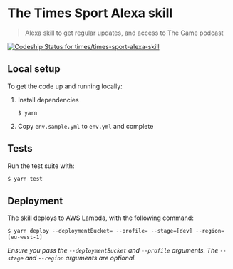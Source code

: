 # The Times Sport Alexa skill

> Alexa skill to get regular updates, and access to The Game podcast

[ ![Codeship Status for times/times-sport-alexa-skill](https://app.codeship.com/projects/63c17b80-378c-0136-f8a8-6631ac296a0c/status?branch=master)](https://app.codeship.com/projects/289712)

## Local setup

To get the code up and running locally:

1.  Install dependencies

        $ yarn

2.  Copy `env.sample.yml` to `env.yml` and complete

## Tests

Run the test suite with:

```bash
$ yarn test
```

## Deployment

The skill deploys to AWS Lambda, with the following command:

    $ yarn deploy --deploymentBucket= --profile= --stage=[dev] --region=[eu-west-1]

_Ensure you pass the `--deploymentBucket` and `--profile` arguments. The `--stage` and `--region` arguments are optional._
